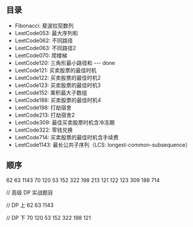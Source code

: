 ## 目录
- Fibonacci: 斐波拉契数列
- LeetCode053: 最大序列和
- LeetCode062: 不同路径
- LeetCode063: 不同路径2
- LeetCode070: 爬楼梯
- LeetCode120: 三角形最小路径和 --- done
- LeetCode121: 买卖股票的最佳时机
- LeetCode122: 买卖股票的最佳时机2
- LeetCode123: 买卖股票的最佳时机3
- LeetCode152: 乘积最大子数组
- LeetCode188: 买卖股票的最佳时机4
- LeetCode198: 打劫宿舍
- LeetCode213: 打劫宿舍2
- LeetCode309: 最佳买卖股票时机含冷冻期
- LeetCode322: 零钱兑换
- LeetCode714: 买卖股票的最佳时机含手续费
- LeetCode1143: 最长公共子序列（LCS: longest-common-subsequence）



## 顺序
62 63 1143 70 120 53 152 322 198 213 121 122 123 309 188 714

// 高级 DP 实战题目

// DP 上
62 63 1143

// DP 下
70 120 53 152 322 198 121 

